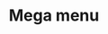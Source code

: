 ---
title: Mega menu
defaultTab: usage
status: ready
playground:
  system: ec
  path: /story/components-navigation-mega-menu--default
---